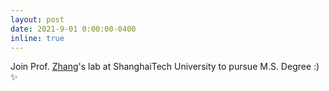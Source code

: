 ```yaml
---
layout: post
date: 2021-9-01 0:00:00-0400
inline: true
---
```


Join Prof. [Zhang](https://sist.shanghaitech.edu.cn/2020/0707/c7499a53859/page.htm)'s lab at ShanghaiTech University to pursue M.S. Degree :) :sparkles:

